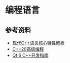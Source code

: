 # 编程语言


## 参考资料

- [现代C++语言核心特性解析](https://book.douban.com/subject/30336314/)
- [C++20高级编程](https://book.douban.com/subject/35863224/)
- [Qt 6 C++开发指南](https://book.douban.com/subject/36235329/)